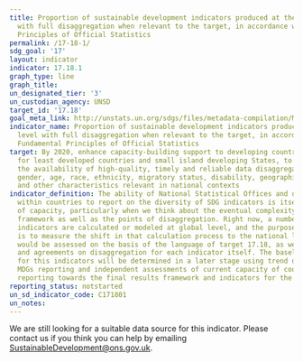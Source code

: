 ```yaml
---
title: Proportion of sustainable development indicators produced at the national level
  with full disaggregation when relevant to the target, in accordance with the Fundamental
  Principles of Official Statistics
permalink: /17-18-1/
sdg_goal: '17'
layout: indicator
indicator: 17.18.1
graph_type: line
graph_title:
un_designated_tier: '3'
un_custodian_agency: UNSD
target_id: '17.18'
goal_meta_link: http://unstats.un.org/sdgs/files/metadata-compilation/Metadata-Goal-17.pdf
indicator_name: Proportion of sustainable development indicators produced at the national
  level with full disaggregation when relevant to the target, in accordance with the
  Fundamental Principles of Official Statistics
target: By 2020, enhance capacity-building support to developing countries, including
  for least developed countries and small island developing States, to increase significantly
  the availability of high-quality, timely and reliable data disaggregated by income,
  gender, age, race, ethnicity, migratory status, disability, geographic location
  and other characteristics relevant in national contexts
indicator_definition: The ability of National Statistical Offices and other bodies
  within countries to report on the diversity of SDG indicators is itself a measure
  of capacity, particularly when we think about the eventual complexity of the indicator
  framework as well as the points of disaggregation. Right now, a number of the existing
  indicators are calculated or modeled at global level, and the purpose of this indicator
  is to measure the shift in that calculation process to the national level. Disaggregation
  would be assessed on the basis of the language of target 17.18, as well as the metadata
  and agreements on disaggregation for each indicator itself. The baseline and targets
  for this indicators will be determined in a later stage using trend data on the
  MDGs reporting and independent assessments of current capacity of countries for
  reporting towards the final results framework and indicators for the SDGs.
reporting_status: notstarted
un_sd_indicator_code: C171801
un_notes:
---
```


We are still looking for a suitable data source for this indicator. Please contact us if you think you can help by emailing <a href="mailto:SustainableDevelopment@ons.gov.uk">SustainableDevelopment@ons.gov.uk</a>.


